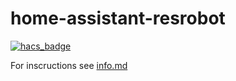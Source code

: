 # home-assistant-resrobot

[![hacs_badge](https://img.shields.io/badge/HACS-Default-orange.svg?style=for-the-badge)](https://github.com/custom-components/hacs)

For inscructions see [info.md](info.md)
